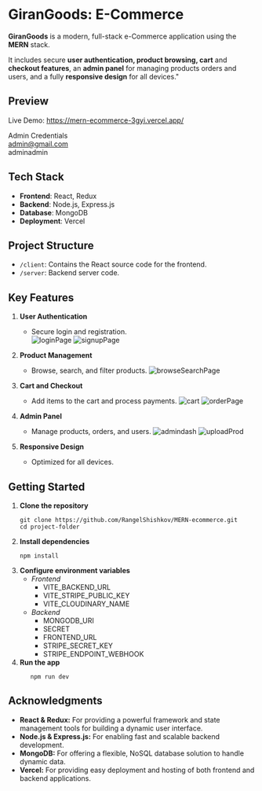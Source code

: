 # GiranGoods: E-Commerce

**GiranGoods** is a modern, full-stack e-Commerce application using the **MERN**
stack.

It includes secure **user authentication, product browsing, cart** and
**checkout features**, an **admin panel** for managing products orders and users, and a
fully **responsive design** for all devices." 

## Preview
Live Demo: https://mern-ecommerce-3gyi.vercel.app/ 

Admin Credentials\
admin@gmail.com\
adminadmin

## Tech Stack
   - **Frontend**: React, Redux
   - **Backend**: Node.js, Express.js
   - **Database**: MongoDB
   - **Deployment**: Vercel

## Project Structure

- `/client`: Contains the React source code for the frontend.
- `/server`: Backend server code.

## Key Features
1. **User Authentication**
   - Secure login and registration.  
![loginPage](https://github.com/user-attachments/assets/07e6c5fd-9075-43f4-b7d0-c75ff3e52ec4)
![signupPage](https://github.com/user-attachments/assets/ec7d4522-3a13-4c61-bbf9-f9110d799ae3)

2. **Product Management**
   - Browse, search, and filter products.
![browseSearchPage](https://github.com/user-attachments/assets/7cf94c38-66f8-475b-b606-2df0589ca994)

3. **Cart and Checkout**
   - Add items to the cart and process payments.
![cart](https://github.com/user-attachments/assets/eacefe1b-1c20-400b-ba9b-764f931dd669)
![orderPage](https://github.com/user-attachments/assets/53ebea54-c3a4-4fda-b18a-30aace1f0399)

4. **Admin Panel**
   - Manage products, orders, and users.
![admindash](https://github.com/user-attachments/assets/58a130cd-447e-47a5-9455-893a2a447a84)
![uploadProd](https://github.com/user-attachments/assets/64f7de05-427f-4110-83ab-05bb27a93248)

5. **Responsive Design**
   - Optimized for all devices.

## Getting Started
1. **Clone the repository**
   ```
   git clone https://github.com/RangelShishkov/MERN-ecommerce.git
   cd project-folder
   ```
3. **Install dependencies**
   ```
   npm install
   ```
5. **Configure environment variables**
   - *Frontend*
     - VITE_BACKEND_URL
     - VITE_STRIPE_PUBLIC_KEY
     - VITE_CLOUDINARY_NAME
   - *Backend*
     - MONGODB_URI
     - SECRET
     - FRONTEND_URL
     - STRIPE_SECRET_KEY
     - STRIPE_ENDPOINT_WEBHOOK
6. **Run the app**
   ```
      npm run dev
   ```
 
## Acknowledgments
- **React & Redux:** For providing a powerful framework and state management tools for building a dynamic user interface.
- **Node.js & Express.js:** For enabling fast and scalable backend development.
- **MongoDB:** For offering a flexible, NoSQL database solution to handle dynamic data.
- **Vercel:** For providing easy deployment and hosting of both frontend and backend applications.

